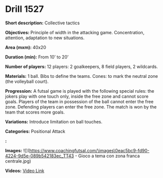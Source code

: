 # Drill 1527

**Short description:**
Collective tactics

**Objectives:**
Principle of width in the attacking game. Concentration, attention, adaptation to new situations.

**Area (mxm):**
40x20

**Duration (min):**
From 10’ to 20’

**Number of players:**
12 players: 2 goalkeepers, 8 field players, 2 wildcards.

**Materials:**
1 ball. Bibs to define the teams. Cones: to mark the neutral zone (the volleyball court).

**Progression:**
A futsal game is played with the following special rules: the jokers play with one touch only, inside the free zone and cannot score goals. Players of the team in possession of the ball cannot enter the free zone. Defending players can enter the free zone. The match is won by the team that scores more goals.

**Variations:**
Introduce limitation on ball touches.

**Categories:**
Positional Attack

**:**


**Images:**
![](https://www.coachingfutsal.com/\images\0eac5bc9-fd90-4224-9d5e-089b542183ec_TT43 - Gioco a tema con zona franca centrale.jpg)

**Videos:**
[Video Link](https://www.youtube.com/embed/gSAaMmbwZz8)

